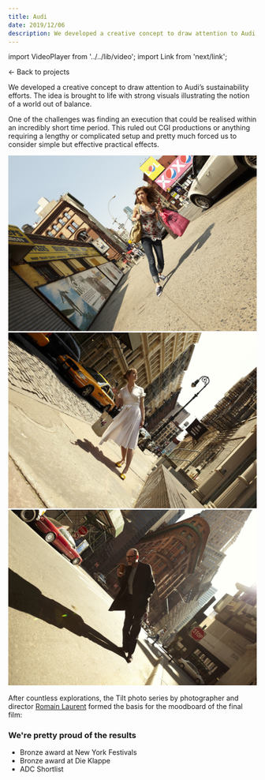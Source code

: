 ```yaml
---
title: Audi
date: 2019/12/06
description: We developed a creative concept to draw attention to Audi’s sustainability efforts. The idea is brought to life with strong visuals illustrating the notion of a world out of balance.
---
```


import VideoPlayer from '../../lib/video';
import Link from 'next/link';

<Link href="/posts">← Back to projects</Link>

<VideoPlayer
	gifv="true"
	poster="/videos/audi-tilted_poster.gif"
	mp4="/videos/audi-tilted.mp4"
	webm="/videos/audi-tilted.webm"
/>

We developed a creative concept to draw attention to Audi’s sustainability efforts. The idea is brought to life with strong visuals illustrating the notion of a world out of balance.

One of the challenges was finding an execution that could be realised within an incredibly short time period. This ruled out CGI productions or anything requiring a lengthy or complicated setup and pretty much forced us to consider simple but effective practical effects.

![](../../public/images/audi-mood-1.jpg)
![](../../public/images/audi-mood-2.jpg)
![](../../public/images/audi-mood-3.jpg)

After countless explorations, the Tilt photo series by photographer and director [Romain Laurent](https://romain-laurent.com) formed the basis for the moodboard of the final film:

### We're pretty proud of the results
- Bronze award at New York Festivals
- Bronze award at Die Klappe
- ADC Shortlist